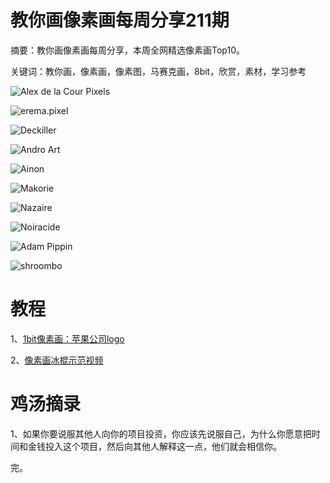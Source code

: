 # 教你画像素画每周分享211期

摘要：教你画像素画每周分享，本周全网精选像素画Top10。

关键词：教你画，像素画，像素图，马赛克画，8bit，欣赏，素材，学习参考

![Alex de la Cour Pixels](https://files.mdnice.com/user/10493/daa84e2c-017f-4da2-bf63-5e98615ca46e.png)

![erema.pixel](https://files.mdnice.com/user/10493/08db10f0-5c36-476b-a749-993ff85c055e.png)

![Deckiller](https://files.mdnice.com/user/10493/1a6abb6a-1592-4b59-aab9-442db952d1e3.png)

![Andro Art](https://files.mdnice.com/user/10493/ec58cb35-89b1-421f-87bc-27f726fe3320.png)

![Ainon](https://files.mdnice.com/user/10493/765174fa-2408-4398-9af3-c7013bcf5ff7.png)

![Makorie](https://files.mdnice.com/user/10493/dee20bec-5916-42ac-bc3e-87a9fafd95a2.png)

![Nazaire](https://files.mdnice.com/user/10493/ce0b12d6-3bd5-4178-8ccb-02328be10bec.png)

![Noiracide](https://files.mdnice.com/user/10493/75453b63-74c6-430f-a9f4-824ba8e74996.png)

![Adam Pippin](https://files.mdnice.com/user/10493/ee2c5267-8414-44c0-bd4e-07e3c2fcc910.png)

![shroombo](https://files.mdnice.com/user/10493/25f0f202-fb71-4bea-9fba-6f5c099df38e.png)


# 教程

1、[1bit像素画：苹果公司logo](https://mp.weixin.qq.com/s/D1OAnTMgR2J7wGse272Oow)

2、[像素画冰棍示范视频](https://mp.weixin.qq.com/s/D1OAnTMgR2J7wGse272Oow)

# 鸡汤摘录

1、如果你要说服其他人向你的项目投资，你应该先说服自己，为什么你愿意把时间和金钱投入这个项目，然后向其他人解释这一点，他们就会相信你。

完。